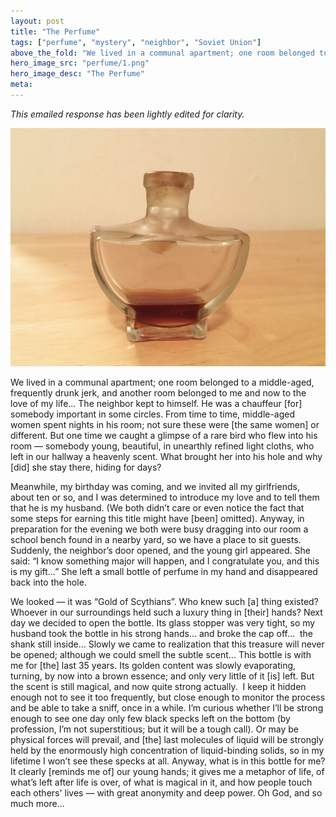 ```yaml
---
layout: post
title: "The Perfume"
tags: ["perfume", "mystery", "neighbor", "Soviet Union"]
above_the_fold: "We lived in a communal apartment; one room belonged to a middle-aged, frequently drunk jerk, and another room belonged to me and now to the love of my life..."
hero_image_src: "perfume/1.png"
hero_image_desc: "The Perfume"
meta: 
---
```

_This emailed response has been lightly edited for clarity._


[![The little perfume bottle](/assets/img/perfume/1.png)](/assets/img/perfume/1.png)

We lived in a communal apartment; one room belonged to a middle-aged, frequently drunk jerk, and another room belonged to me and now to the love of my life... 
The neighbor kept to himself. He was a chauffeur [for] somebody important in some circles. From time to time, middle-aged women spent nights in his room; not sure these were [the same women] or different. But one time we caught a glimpse of a rare bird who flew into his room — somebody young, beautiful, in unearthly refined light cloths, who left in our hallway a heavenly scent. What brought her into his hole and why [did] she stay there, hiding for days?

Meanwhile, my birthday was coming, and we invited all my girlfriends, about ten or so, and I was determined to introduce my love and to tell them that he is my husband. (We both didn’t care or even notice the fact that some steps for earning this title might have [been] omitted). Anyway, in preparation for the evening we both were busy dragging into our room a school bench found in a nearby yard, so we have a place to sit guests. Suddenly, the neighbor’s door opened, and the young girl appeared. She said: “I know something major will happen, and I congratulate you, and this is my gift…” 
She left a small bottle of perfume in my hand and disappeared back into the hole.

We looked — it was “Gold of Scythians”. Who knew such [a] thing existed? Whoever in our surroundings held such a luxury thing in [their] hands?
Next day we decided to open the bottle. Its glass stopper was very tight, so my husband took the bottle in his strong hands... and broke the cap off...  the shank still inside... Slowly we came to realization that this treasure will never be opened; although we could smell the subtle scent...
This bottle is with me for [the] last 35 years. Its golden content was slowly evaporating, turning, by now into a brown essence; and only very little of it [is] left. But the scent is still magical, and now quite strong actually. 
I keep it hidden enough not to see it too frequently, but close enough to monitor the process and be able to take a sniff, once in a while. I’m curious whether I’ll be strong enough to see one day only few black specks left on the bottom (by profession, I’m not superstitious; but it will be a tough call). Or may be physical forces will prevail, and [the] last molecules of liquid will be strongly held by the enormously high concentration of liquid-binding solids, so in my lifetime I won’t see these specks at all. 
Anyway, what is in this bottle for me? It clearly [reminds me of] our young hands; it gives me a metaphor of life, of what’s left after life is over, of what is magical in it, and how people touch each others' lives — with great anonymity and deep power. Oh God, and so much more...
